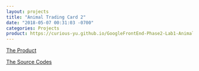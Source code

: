 ```yaml
---
layout: projects
title: "Animal Trading Card 2"
date: "2018-05-07 00:31:03 -0700"
categories: Projects
product: https://curious-yu.github.io/GoogleFrontEnd-Phase2-Lab1-Animal-Trading-Card-WY/
---
```



[The Product](https://curious-yu.github.io/GoogleFrontEnd-Phase2-Lab1-Animal-Trading-Card-WY/)

[The Source Codes](https://github.com/Curious-Yu/GoogleFrontEnd-Phase2-Lab1-Animal-Trading-Card-WY)
